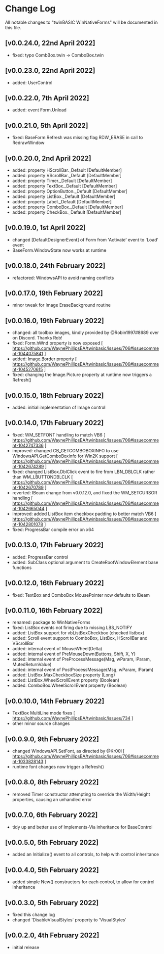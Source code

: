 # Change Log
All notable changes to "twinBASIC WinNativeForms" will be documented in this file.

## [v0.0.24.0, 22nd April 2022]
- fixed: typo CombBox.twin -> ComboBox.twin

## [v0.0.23.0, 22nd April 2022]
- added: UserControl

## [v0.0.22.0, 7th April 2022]
- added: event Form.Unload

## [v0.0.21.0, 5th April 2022]
- fixed: BaseForm.Refresh was missing flag RDW_ERASE in call to RedrawWindow

## [v0.0.20.0, 2nd April 2022]
- added: property HScrollBar._Default [DefaultMember]
- added: property VScrollBar._Default [DefaultMember]
- added: property Timer._Default [DefaultMember]
- added: property TextBox._Default [DefaultMember]
- added: property OptionButton._Default [DefaultMember]
- added: property ListBox._Default [DefaultMember]
- added: property Label._Default [DefaultMember]
- added: property ComboBox._Default [DefaultMember]
- added: property CheckBox._Default [DefaultMember]

## [v0.0.19.0, 1st April 2022]
- changed [DefaultDesignerEvent] of Form from 'Activate' event to 'Load' event
- BaseForm.WindowState now works at runtime

## [v0.0.18.0, 24th February 2022]
- refactored: WindowsAPI to avoid naming conflicts

## [v0.0.17.0, 19th February 2022]
- minor tweak for Image EraseBackground routine

## [v0.0.16.0, 19th February 2022]
- changed: all toolbox images, kindly provided by @Robin1997#8689 over on Discord.  Thanks Rob!
- fixed: Form.hWnd property is now exposed [ https://github.com/WaynePhillipsEA/twinbasic/issues/706#issuecomment-1044075841 ]
- added: Image.Border property [ https://github.com/WaynePhillipsEA/twinbasic/issues/706#issuecomment-1045270615 ]
- fixed: changing the Image.Picture property at runtime now triggers a Refresh()

## [v0.0.15.0, 18th February 2022]
- added: initial implementation of Image control

## [v0.0.14.0, 17th February 2022]
- fixed: WM_SETFONT handling to match VB6 [ https://github.com/WaynePhillipsEA/twinbasic/issues/706#issuecomment-1042747336 ]
- improved: changed CB_GETCOMBOBOXINFO to use WindowsAPI.GetComboBoxInfo for Win2K support [ https://github.com/WaynePhillipsEA/twinbasic/issues/706#issuecomment-1042674289 ]
- fixed: changed ListBox.DblClick event to fire from LBN_DBLCLK rather than WM_LBUTTONDBLCLK [ https://github.com/WaynePhillipsEA/twinbasic/issues/706#issuecomment-1042670789 ] 
- reverted: IBeam change from v0.0.12.0, and fixed the WM_SETCURSOR handling [ https://github.com/WaynePhillipsEA/twinbasic/issues/706#issuecomment-1042665044 ]
- improved: added ListBox item checkbox padding to better match VB6 [ https://github.com/WaynePhillipsEA/twinbasic/issues/706#issuecomment-1042801078 ] 
- fixed: ProgressBar compile error on x64

## [v0.0.13.0, 17th February 2022]
- added: ProgressBar control
- added: SubClass optional argument to CreateRootWindowElement base functions

## [v0.0.12.0, 16th February 2022]
- fixed: TextBox and ComboBox MousePointer now defaults to IBeam

## [v0.0.11.0, 16th February 2022]
- renamed: package to WinNativeForms
- fixed: ListBox events not firing due to missing LBS_NOTIFY
- added: ListBox support for vbListBoxCheckbox (checked listbox)
- added: Scroll event support to ComboBox, ListBox, HScrollBar and VScrollBar
- added: internal event of MouseWheel(Delta)
- added: internal event of PreMouseDown(Buttons, Shift, X, Y)
- added: internal event of PreProcessMessage(Msg, wParam, lParam, MutedReturnValue)
- added: internal event of PostProcessMessage(Msg, wParam, lParam)
- added: ListBox.MaxCheckboxSize property (Long)
- added: ListBox.WheelScrollEvent property (Boolean)
- added: ComboBox.WheelScrollEvent property (Boolean)

## [v0.0.10.0, 14th February 2022]
- TextBox MultiLine mode fixes [ https://github.com/WaynePhillipsEA/twinbasic/issues/734 ]
- other minor source changes

## [v0.0.9.0, 9th February 2022]
- changed WindowsAPI.SetFont, as directed by @Kr00l [ https://github.com/WaynePhillipsEA/twinbasic/issues/706#issuecomment-1033828143 ]
- runtime font changes now trigger a Refresh()

## [v0.0.8.0, 8th February 2022]
- removed Timer constructor attempting to override the Width/Height properties, causing an unhandled error

## [v0.0.7.0, 6th February 2022]
- tidy up and better use of Implements-Via inheritance for BaseControl

## [v0.0.5.0, 5th February 2022]
- added an Initialize() event to all controls, to help with control inheritance

## [v0.0.4.0, 5th February 2022]
- added simple New() constructors for each control, to allow for control inheritance

## [v0.0.3.0, 5th February 2022]
- fixed this change log
- changed 'DisableVisualStyles' property to 'VisualStyles'

## [v0.0.2.0, 4th February 2022]
- initial release
